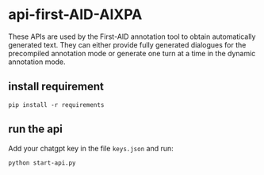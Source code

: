 # api-first-AID-AIXPA

These APIs are used by the First-AID annotation tool to obtain automatically generated text. They can either provide fully generated dialogues for the precompiled annotation mode or generate one turn at a time in the dynamic annotation mode.

## install requirement

```
pip install -r requirements

```


## run the api

Add your chatgpt key in the file `keys.json` and run:

```
python start-api.py

```

